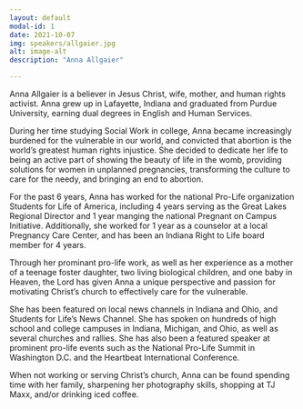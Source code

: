 ```yaml
---
layout: default
modal-id: 1
date: 2021-10-07
img: speakers/allgaier.jpg
alt: image-alt
description: "Anna Allgaier"

---
```


Anna Allgaier is a believer in Jesus Christ, wife, mother, and human rights activist. Anna grew up in Lafayette, Indiana and graduated from Purdue University, earning dual degrees in English and Human Services.

During her time studying Social Work in college, Anna became increasingly burdened for the vulnerable in our world, and convicted that abortion is the world’s greatest human rights injustice. She decided to dedicate her life to being an active part of showing the beauty of life in the womb, providing solutions for women in unplanned pregnancies, transforming the culture to care for the needy, and bringing an end to abortion. 

For the past 6 years, Anna has worked for the national Pro-Life organization Students for Life of America, including 4 years serving as the Great Lakes Regional Director and 1 year manging the national Pregnant on Campus Initiative. Additionally, she worked for 1 year as a counselor at a local Pregnancy Care Center, and has been an Indiana Right to Life board member for 4 years. 

Through her prominant pro-life work, as well as her experience as a mother of a teenage foster daughter, two living biological children, and one baby in Heaven, the Lord has given Anna a unique perspective and passion for motivating Christ’s church to effectively care for the vulnerable.

She has been featured on local news channels in Indiana and Ohio, and Students for Life’s News Channel. She has spoken on hundreds of high school and college campuses in Indiana, Michigan, and Ohio, as well as several churches and rallies. She has also been a featured speaker at prominent pro-life events such as the National Pro-Life Summit in Washington D.C. and the Heartbeat International Conference.   

When not working or serving Christ’s church, Anna can be found spending time with her family, sharpening her photography skills, shopping at TJ Maxx, and/or drinking iced coffee.